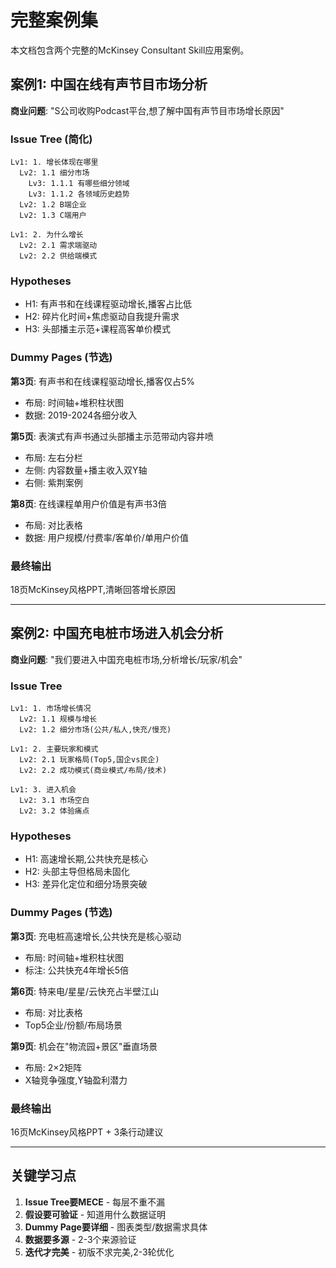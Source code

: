 # 完整案例集

本文档包含两个完整的McKinsey Consultant Skill应用案例。

## 案例1: 中国在线有声节目市场分析

**商业问题**: "S公司收购Podcast平台,想了解中国有声节目市场增长原因"

### Issue Tree (简化)
```
Lv1: 1. 增长体现在哪里
  Lv2: 1.1 细分市场
    Lv3: 1.1.1 有哪些细分领域
    Lv3: 1.1.2 各领域历史趋势
  Lv2: 1.2 B端企业
  Lv2: 1.3 C端用户

Lv1: 2. 为什么增长
  Lv2: 2.1 需求端驱动
  Lv2: 2.2 供给端模式
```

### Hypotheses
- H1: 有声书和在线课程驱动增长,播客占比低
- H2: 碎片化时间+焦虑驱动自我提升需求
- H3: 头部播主示范+课程高客单价模式

### Dummy Pages (节选)
**第3页**: 有声书和在线课程驱动增长,播客仅占5%
- 布局: 时间轴+堆积柱状图
- 数据: 2019-2024各细分收入

**第5页**: 表演式有声书通过头部播主示范带动内容井喷
- 布局: 左右分栏
- 左侧: 内容数量+播主收入双Y轴
- 右侧: 紫荆案例

**第8页**: 在线课程单用户价值是有声书3倍
- 布局: 对比表格
- 数据: 用户规模/付费率/客单价/单用户价值

### 最终输出
18页McKinsey风格PPT,清晰回答增长原因

---

## 案例2: 中国充电桩市场进入机会分析

**商业问题**: "我们要进入中国充电桩市场,分析增长/玩家/机会"

### Issue Tree
```
Lv1: 1. 市场增长情况
  Lv2: 1.1 规模与增长
  Lv2: 1.2 细分市场(公共/私人,快充/慢充)

Lv1: 2. 主要玩家和模式
  Lv2: 2.1 玩家格局(Top5,国企vs民企)
  Lv2: 2.2 成功模式(商业模式/布局/技术)

Lv1: 3. 进入机会
  Lv2: 3.1 市场空白
  Lv2: 3.2 体验痛点
```

### Hypotheses
- H1: 高速增长期,公共快充是核心
- H2: 头部主导但格局未固化
- H3: 差异化定位和细分场景突破

### Dummy Pages (节选)
**第3页**: 充电桩高速增长,公共快充是核心驱动
- 布局: 时间轴+堆积柱状图
- 标注: 公共快充4年增长5倍

**第6页**: 特来电/星星/云快充占半壁江山
- 布局: 对比表格
- Top5企业/份额/布局场景

**第9页**: 机会在"物流园+景区"垂直场景
- 布局: 2×2矩阵
- X轴竞争强度,Y轴盈利潜力

### 最终输出
16页McKinsey风格PPT + 3条行动建议

---

## 关键学习点

1. **Issue Tree要MECE** - 每层不重不漏
2. **假设要可验证** - 知道用什么数据证明
3. **Dummy Page要详细** - 图表类型/数据需求具体
4. **数据要多源** - 2-3个来源验证
5. **迭代才完美** - 初版不求完美,2-3轮优化
